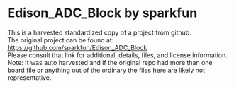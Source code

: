 
# Edison_ADC_Block by sparkfun  
This is a harvested standardized copy of a project from github.  
The original project can be found at:  
https://github.com/sparkfun/Edison_ADC_Block  
Please consult that link for additional, details, files, and license information.  
Note: It was auto harvested and if the original repo had more than one board file or anything out of the ordinary the files here are likely not representative.  
    